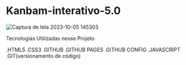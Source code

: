 # Kanbam-interativo-5.0

![Captura de tela 2023-10-05 145303](https://github.com/DevTechMastersr/Kanbam-interativo-5.0/assets/145814759/86d48ba3-8a3c-4dcd-b313-a90dcdf12651)


Tecnologias Utilizadas nesse Projeto 

 .HTML5
 .CSS3
 .GITHUB
 .GITHUB PAGES
 .GITHUB CONFIG
 .JAVASCRIPT
 .GIT(versionamento de código)
